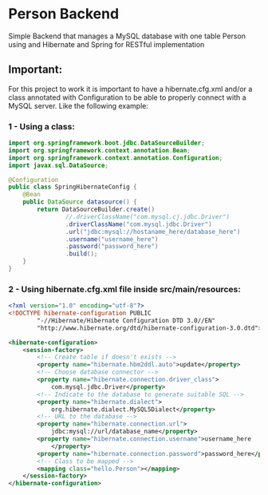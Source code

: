 # Person Backend 
Simple Backend that manages a MySQL database with one table Person using and Hibernate and Spring for RESTful implementation

## Important:

For this project to work it is important to have a hibernate.cfg.xml and/or a class annotated with Configuration to be able to properly connect with a MySQL server. Like the following example:

### 1 - Using a class:

```java
import org.springframework.boot.jdbc.DataSourceBuilder;
import org.springframework.context.annotation.Bean;
import org.springframework.context.annotation.Configuration;
import javax.sql.DataSource;

@Configuration
public class SpringHibernateConfig {
    @Bean
    public DataSource datasource() {
        return DataSourceBuilder.create()
                //.driverClassName("com.mysql.cj.jdbc.Driver")
                .driverClassName("com.mysql.jdbc.Driver")
                .url("jdbc:mysql://hostaname_here/database_here")
                .username("username_here")
                .password("password_here")
                .build();
    }
}
```

### 2 - Using hibernate.cfg.xml file inside src/main/resources:

```xml
<?xml version="1.0" encoding="utf-8"?>
<!DOCTYPE hibernate-configuration PUBLIC
        "-//Hibernate/Hibernate Configuration DTD 3.0//EN"
        "http://www.hibernate.org/dtd/hibernate-configuration-3.0.dtd">

<hibernate-configuration>
    <session-factory>
        <!-- Create table if doesn't exists -->
        <property name="hibernate.hbm2ddl.auto">update</property>
        <!-- Choose database connector -->
        <property name="hibernate.connection.driver_class">
            com.mysql.jdbc.Driver</property>
        <!-- Indicate to the database to generate suitable SQL -->
        <property name="hibernate.dialect">
            org.hibernate.dialect.MySQL5Dialect</property>
        <!-- URL to the database -->
        <property name="hibernate.connection.url">
            jdbc:mysql://url/database_name</property>
        <property name="hibernate.connection.username">username_here
            </property>
        <property name="hibernate.connection.password">password_here</property>
        <!-- Class to be mapped -->
        <mapping class="hello.Person"></mapping>
    </session-factory>
</hibernate-configuration>
```